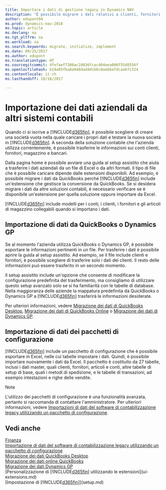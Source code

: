 ```yaml
---
title: Importare i dati di gestione legacy in Dynamics NAV
description: "È possibile migrare i dati relativi a clienti, fornitori e magazzino, ad esempio, da Excel, QuickBooks o Dynamics GP in Dynamics NAV."
author: edupont04
ms.prod: dynamics-nav-2018
ms.topic: article
ms.devlang: na
ms.tgt_pltfrm: na
ms.workload: na
ms.search.keywords: migrate, initialize, implement
ms.date: 09/25/2017
ms.author: edupont
ms.translationtype: HT
ms.sourcegitcommit: 4fefaef7380ac10836fcac404eea006f55d8556f
ms.openlocfilehash: b19a05fba8a940dad4dcb6c8aebbefdcae67c324
ms.contentlocale: it-ch
ms.lasthandoff: 10/16/2017

---
```

# <a name="importing-business-data-from-other-finance-systems"></a>Importazione dei dati aziendali da altri sistemi contabili
Quando ci si iscrive a [!INCLUDE[d365fin](includes/d365fin_md.md)], è possibile scegliere di creare una società vuota nella quale caricare i propri dati e testare la nuova società in [!INCLUDE[d365fin](includes/d365fin_md.md)]. A seconda della soluzione contabile che l'azienda utilizza correntemente, è possibile trasferire le informazioni sui conti clienti, fornitori, magazzino e bancari.  

Dalla pagina home è possibile avviare una guida al setup assistito che aiuta a trasferire i dati aziendali da un file di Excel o da altri formati. Il tipo di file che è possibile caricare dipende dalle estensioni disponibili. Ad esempio, è possibile migrare i dati da QuickBooks perché [!INCLUDE[d365fin](includes/d365fin_md.md)] include un'estensione che gestisce la conversione da QuickBooks. Se si desidera migrare i dati da altre soluzioni contabili, è necessario verificare se è disponibile un'estensione per quella soluzione oppure importare da Excel.  

[!INCLUDE[d365fin](includes/d365fin_md.md)] include modelli per i conti, i clienti, i fornitori e gli articoli di magazzino collegabili quando si importano i dati.  

## <a name="importing-data-from-quickbooks-or-dynamics-gp"></a>Importazione di dati da QuickBooks o Dynamics GP
Se al momento l'azienda utilizza QuickBooks o Dynamics GP, è possibile esportare le informazioni pertinenti in un file. Per trasferire i dati è possibile aprire la guida al setup assistito.
Ad esempio, se il file include clienti e fornitori, è possibile scegliere di trasferire solo i dati dei clienti. Il resto delle informazioni può essere trasferito in un secondo momento.  

Il setup assistito include un'opzione che consente di modificare la configurazione predefinita del trasferimento, ma consigliamo di utilizzare questo setup avanzato solo se si ha familiarità con le tabelle di database. Nella maggioranza delle aziende la mappatura predefinita da QuickBooks o Dynamics GP a [!INCLUDE[d365fin](includes/d365fin_md.md)] trasferirà le informazioni desiderate.  

Per ulteriori informazioni, vedere [Migrazione dei dati di QuickBooks Desktop](ui-extensions-quickbooks-data-migration.md), [Migrazione dei dati di QuickBooks Online](ui-extensions-quickbooks-online-data-migration.md) o [Migrazione dei dati di Dynamics GP](ui-extensions-dynamicsgp-data-migration.md).  

## <a name="importing-data-from-configuration-packages"></a>Importazione di dati dei pacchetti di configurazione
[!INCLUDE[d365fin](includes/d365fin_md.md)] include un pacchetto di configurazione che è possibile esportare in Excel, nelle cui tabelle impostare i dati. Quindi, è possibile importare nuovamente i dati da Excel. Il pacchetto è costituito da 27 tabelle, inclusi i dati master, quali clienti, fornitori, articoli e conti, altre tabelle di setup di base, quali i metodi di spedizione, e le tabelle di transazioni, ad esempio intestazioni e righe delle vendite.  

> [!NOTE]  
>   L'utilizzo dei pacchetti di configurazione è una funzionalità avanzata, pertanto si raccomanda di contattare l'amministratore. Per ulteriori informazioni, vedere [Importazioni di dati del software di contabilizzazione legacy utilizzando un pacchetto di configurazione](across-import-data-configuration-packages.md).  

## <a name="see-also"></a>Vedi anche
[Finanza](finance.md)  
[Importazione di dati del software di contabilizzazione legacy utilizzando un pacchetto di configurazione](across-import-data-configuration-packages.md)  
[Migrazione dei dati QuickBooks Desktop](ui-extensions-quickbooks-data-migration.md)  
[Migrazione dei dati online QuickBooks](ui-extensions-quickbooks-online-data-migration.md)  
[Migrazione dei dati Dynamics GP](ui-extensions-dynamicsgp-data-migration.md)  
[Personalizzazione di [!INCLUDE[d365fin](includes/d365fin_md.md)] utilizzando le estensioni](ui-extensions.md)   
[Impostazione di [!INCLUDE[d365fin](includes/d365fin_md.md)]](setup.md)

## 

